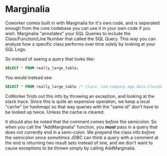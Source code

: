 # Marginalia #

Coworker comes built in with Marginalia for it's own code, and is seperated enough
from the core codebase you can use it in your own code if you wish. Marginalia
"annotates" your SQL Queries to include the Class/Function/Line Number that called
the SQL Query. This way you can analyze how a specific class performs over time solely
by looking at your SQL Logs.

So instead of seeing a query that looks like:

```sql
SELECT * FROM really_large_table;
```

You would instead see:

```sql
SELECT * FROM really_large_table /* Class: com.company.app.data.ClassOne, Function: largeAction, Line: 84 */;
```

CoWorker finds out this info by throwing an exception, and looking at the stack trace.
Since this is quite an expensive operation, we keep a local "cache" (or hashmap) so that
way queries with the "same id" don't have to be looked up twice. Unless the cache is cleared.

It should also be noted that the comment comes _before_ the semicolon. So when you call the "AddMarginalia"
function, you ***must*** pass in a query that does not currently end in a semi-colon. We prepend
the class info _before_ the semicolon since _sometimes_ JDBC can think a query with a comment
at the end is returning two result sets instead of one, and we don't want to cause exceptions to be
thrown simply by calling AddMarginalia.
